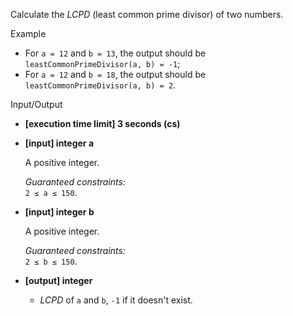 
Calculate the  _LCPD_  (least common prime divisor) of two numbers.

Example

-   For  `a = 12`  and  `b = 13`, the output should be  
    `leastCommonPrimeDivisor(a, b) = -1`;
-   For  `a = 12`  and  `b = 18`, the output should be  
    `leastCommonPrimeDivisor(a, b) = 2`.

Input/Output

-   **[execution time limit] 3 seconds (cs)**
    
-   **[input] integer a**
    
    A positive integer.
    
    _Guaranteed constraints:_  
    `2 ≤ a ≤ 150`.
    
-   **[input] integer b**
    
    A positive integer.
    
    _Guaranteed constraints:_  
    `2 ≤ b ≤ 150`.
    
-   **[output] integer**
    
    -   _LCPD_  of  `a`  and  `b`,  `-1`  if it doesn't exist.
